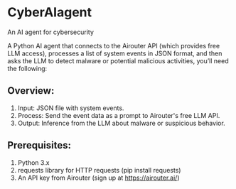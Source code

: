 # CyberAIagent
An AI agent for cybersecurity

A Python AI agent that connects to the Airouter API (which provides free LLM access), processes a list of system events in JSON format, and then asks the LLM to detect malware or potential malicious activities, you’ll need the following:

## Overview:
1. Input: JSON file with system events.
2. Process: Send the event data as a prompt to Airouter's free LLM API.
3. Output: Inference from the LLM about malware or suspicious behavior.

## Prerequisites:
1. Python 3.x
2. requests library for HTTP requests (pip install requests)
3. An API key from Airouter (sign up at https://airouter.ai/)